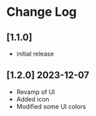 # Change Log

## [1.1.0]

-   initial release

## [1.2.0] 2023-12-07

-   Revamp of UI
-   Added icon
-   Modified some UI colors
